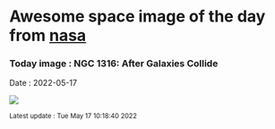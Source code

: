 
# Awesome space image of the day from [nasa](https://api.nasa.gov/)

### Today image : NGC 1316: After Galaxies Collide

Date : 2022-05-17


![](https://apod.nasa.gov/apod/image/2205/Ngc1316_Turgeon_960.jpg)

<small>Latest update : Tue May 17 10:18:40 2022</small>


